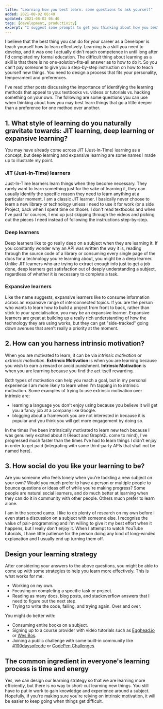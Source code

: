 ```yaml
---
title: "Learning how you best learn: some questions to ask yourself"
added: 2021-08-02 06:40
updated: 2021-08-02 06:40
tags: [development, productivity]
excerpt: "I suggest some prompts to get you thinking about how you best learn new technology and skills."
---
```


I believe that the best thing you can do for your career as a Developer is teach yourself how to learn effectively. Learning is a skill you need to develop, and it was one I actually didn't reach competence in until long after I'd completed my formal education. The difficult thing about learning as a skill is that there is no one-solution-fits-all answer as to how to do it. So you can't pay someone to give you a step-by-step instruction on how to teach yourself new things. You need to design a process that fits your personality, temperament and preferences.

I've read other posts discussing the importance of identifying the learning methods that appeal to you: textbooks vs. videos or tutorials vs. hacking something on your own. The following are some questions you can use when thinking about how you may best learn things that go a little deeper than a preference for one method over another.

## 1. What style of learning do you naturally gravitate towards: JIT learning, deep learning or expansive learning?
You may have already come across JIT (Just-In-Time) learning as a concept, but deep learning and expansive learning are some names I made up to illustrate my point.

### JIT (Just-In-Time) learners
Just-In-Time learners learn things when they become necessary. They rarely want to learn something just for the sake of learning it, they can usually identify the specific reason they need to learn anything at a particular moment. I am a classic JIT learner. I basically never choose to learn a new library or technology unless I need to use it for work (or a side Project, back when I spent time on those). I don't read textbooks and when I've paid for courses, I end up just skipping through the videos and picking out the pieces I need instead of following the instructions step-by-step. 

### Deep learners
Deep learners like to go really deep on a subject when they are learning it. If you constantly wonder why an API was written the way it is, reading through the source code of a library or consuming every single page of the docs for a technology you're learning about, you might be a deep learner. Unlike JIT learners who are trying to extract enough info just to get a job done, deep learners get satisfaction out of deeply understanding a subject, regardless of whether it is necessary to complete a task.

### Expansive learners
Like the name suggests, expansive learners like to consume information across an expansive range of interconnected topics. If you are the person who wants to learn how to build a project from front to back, rather than stick to your specialisation, you may be an expansive learner. Expansive learners are great at building up a really rich understanding of how the technology they are using works, but they can get "side-tracked" going down avenues that aren't really a priority at the moment.

## 2. How can you harness intrinsic motivation?
When you are motivated to learn, it can be via *intrinsic motivation* or *extrinsic motivation*.
**Extrinsic Motivation** is when you are learning because you wish to earn a reward or avoid punishment.
**Intrinsic Motivation** is when you are learning because you find the act itself rewarding. 

Both types of motivation can help you reach a goal, but in my personal experience I am more likely to learn when I'm tapping in to intrinsic motivation. Some examples of trying to use extrinsic motivation over intrinsic are:
- learning a language you don't enjoy using because you believe it will get you a fancy job at a company like Google.
- blogging about a framework you are not interested in because it is popular and you think you will get more engagement by doing so.

In the times I've been intrinsically motivated to learn new tech because I was genuinely excited about it (React and GraphQL come to mind), I've progressed much faster than the times I've had to learn things I didn't enjoy in order to get paid (integrating with some third-party APIs that shall not be named here).

## 3. How social do you like your learning to be?
Are you someone who feels lonely when you're tackling a new subject on your own? Would you much prefer to have a person or multiple people to bounce questions or ideas off of while you're making progress? Some people are natural social learners, and do much better at learning when they can do it in community with other people. Others much prefer to learn alone. 

I am in the second camp. I like to do plenty of research on my own before I even start a discussion on a subject with someone else. I recognise the value of pair-programming and I'm willing to give it my best effort when it happens, but I really don't enjoy it. When I attempt to watch YouTube tutorials, I have little patience for the person doing any kind of long-winded explanation and I usually end up turning them off. 

## Design your learning strategy
After considering your answers to the above questions, you might be able to come up with some strategies to help you learn more effectively. This is what works for me: 
- Working on my own.
- Focusing on completing a specific task or project.
- Reading as many docs, blog posts, and stackoverflow answers that I need to figure out the next step.
- Trying to write the code, failing, and trying again. Over and over.

You might do better with:
- Consuming entire books on a subject.
- Signing up to a course provider with video tutorials such as [Egghead.io](https://egghead.io) or [Wes Bos](https://wesbos.com/courses).
- Joining a public challenge with some built-in community like [#100daysofcode](https://www.100daysofcode.com/) or [CodePen Challenges](https://codepen.io/challenges). 

## The common ingredient in everyone's learning process is time and energy
Yes, we can design our learning strategy so that we are learning more efficiently, but there is no way to short-cut learning new things. You still have to put in work to gain knowledge and experience around a subject. Hopefully, if you're making sure you're relying on intrinsic motivation, it will be easier to keep going when things get difficult.


